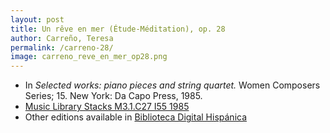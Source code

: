 ```yaml
---
layout: post
title: Un rêve en mer (Étude-Méditation), op. 28
author: Carreño, Teresa
permalink: /carreno-28/
image: carreno_reve_en_mer_op28.png
---
```


- In *Selected works: piano pieces and string quartet.* Women Composers Series; 15. New York: Da Capo Press, 1985.
- <a href="https://tufts-primo.hosted.exlibrisgroup.com/permalink/f/bnf7qa/01TUN_ALMA21106777390003851" target="_blank">Music Library Stacks M3.1.C27 I55 1985</a>
- Other editions available in <a href="http://bdh-rd.bne.es/viewer.vm?id=0000118786&page=1" target="_blank">Biblioteca Digital Hispánica</a>

